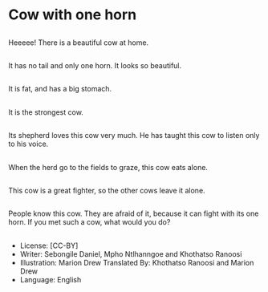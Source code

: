 # Cow with one horn

##
Heeeee! There is a
beautiful cow at home.

##
It has no tail and only
one horn.
It looks so beautiful.

##
It is fat, and has a big
stomach.

##
It is the strongest cow.

##
Its shepherd loves this
cow very much.
He has taught this cow
to listen only to his
voice.

##
When the herd go to
the fields to graze, this
cow eats alone.

##
This cow is a great
fighter, so the other
cows leave it alone.

##
People know this cow.
They are afraid of it,
because it can fight
with its one horn.
If you met such a cow,
what would you do?

##
* License: [CC-BY]
* Writer: Sebongile Daniel, Mpho Ntlhanngoe and Khothatso Ranoosi
* Illustration: Marion Drew
Translated By: Khothatso Ranoosi and Marion Drew
* Language: English

